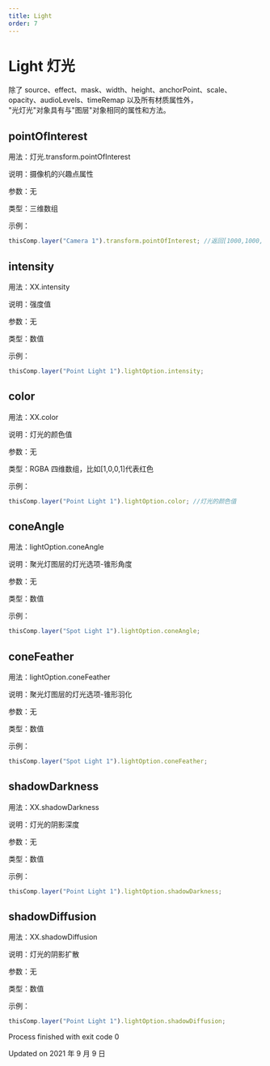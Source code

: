 ```yaml
---
title: Light
order: 7
---
```


# Light 灯光

除了 source、effect、mask、width、height、anchorPoint、scale、opacity、audioLevels、timeRemap 以及所有材质属性外，  
"光灯光"对象具有与"图层"对象相同的属性和方法。

## pointOfInterest

用法：灯光.transform.pointOfInterest

说明：摄像机的兴趣点属性

参数：无

类型：三维数组

示例：

```javascript
thisComp.layer("Camera 1").transform.pointOfInterest; //返回[1000,1000,0]
```

## intensity

用法：XX.intensity

说明：强度值

参数：无

类型：数值

示例：

```javascript
thisComp.layer("Point Light 1").lightOption.intensity;
```

## color

用法：XX.color

说明：灯光的颜色值

参数：无

类型：RGBA 四维数组，比如[1,0,0,1]代表红色

示例：

```javascript
thisComp.layer("Point Light 1").lightOption.color; //灯光的颜色值
```

## coneAngle

用法：lightOption.coneAngle

说明：聚光灯图层的灯光选项-锥形角度

参数：无

类型：数值

示例：

```javascript
thisComp.layer("Spot Light 1").lightOption.coneAngle;
```

## coneFeather

用法：lightOption.coneFeather

说明：聚光灯图层的灯光选项-锥形羽化

参数：无

类型：数值

示例：

```javascript
thisComp.layer("Spot Light 1").lightOption.coneFeather;
```

## shadowDarkness

用法：XX.shadowDarkness

说明：灯光的阴影深度

参数：无

类型：数值

示例：

```javascript
thisComp.layer("Point Light 1").lightOption.shadowDarkness;
```

## shadowDiffusion

用法：XX.shadowDiffusion

说明：灯光的阴影扩散

参数：无

类型：数值

示例：

```javascript
thisComp.layer("Point Light 1").lightOption.shadowDiffusion;
```

Process finished with exit code 0

Updated on 2021 年 9 月 9 日
